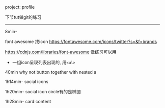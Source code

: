 project: profile

下节tut做git的练习

---
8min-

font awesome 找icon https://fontawesome.com/icons/twitter?s=&f=brands

https://cdnjs.com/libraries/font-awesome 做练习可以用

+ 一组icon呈现列表出现的, 用`<ul>`

40min why not button together with nested a


1h14min- 
social icons

1h20min- social icon circle有的是椭圆


1h28min- card content